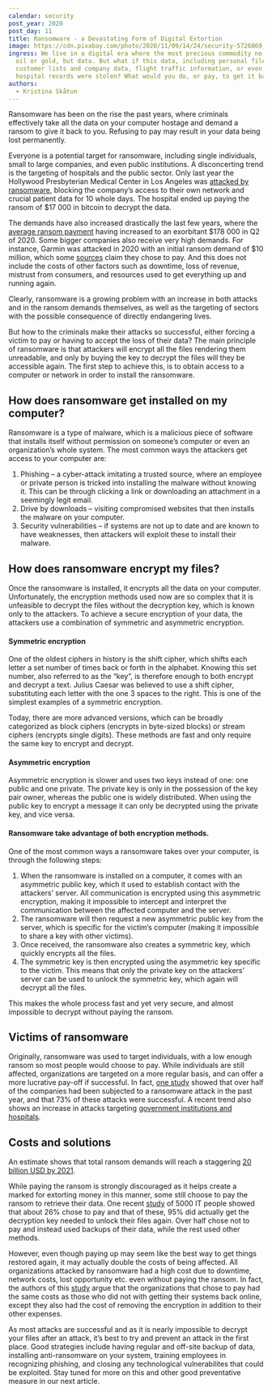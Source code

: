 ```yaml
---
calendar: security
post_year: 2020
post_day: 11
title: Ransomware - a Devastating Form of Digital Extortion
image: https://cdn.pixabay.com/photo/2020/11/09/14/24/security-5726869_1280.jpg
ingress: We live in a digital era where the most precious commodity no longer is
  oil or gold, but data. But what if this data, including personal files,
  customer lists and company data, flight traffic information, or even sensitive
  hospital records were stolen? What would you do, or pay, to get it back?
authors:
  - Kristina Skåtun
---
```

Ransomware has been on the rise the past years, where criminals effectively take all the data on your computer hostage and demand a ransom to give it back to you. Refusing to pay may result in your data being lost permanently. 

Everyone is a potential target for ransomware, including single individuals, small to large companies, and even public institutions. A disconcerting trend is the targeting of hospitals and the public sector. Only last year the Hollywood Presbyterian Medical Center in Los Angeles was [attacked by ransomware](https://sanfrancisco.cbslocal.com/2016/02/18/california-hospital-ransomware-attack-hackers/), blocking the company’s access to their own network and crucial patient data for 10 whole days. The hospital ended up paying the ransom of $17 000 in bitcoin to decrypt the data. 

The demands have also increased drastically the last few years, where the [average ransom payment](https://www.coveware.com/blog/q2-2020-ransomware-marketplace-report) having increased to an exorbitant $178 000 in Q2 of 2020. Some bigger companies also receive very high demands. For instance, Garmin was attacked in 2020 with an initial ransom demand of $10 million, which some [sources](https://www.bleepingcomputer.com/news/security/confirmed-garmin-received-decryptor-for-wastedlocker-ransomware/) claim they chose to pay. And this does not include the costs of other factors such as downtime, loss of revenue, mistrust from consumers, and resources used to get everything up and running again. 

Clearly, ransomware is a growing problem with an increase in both attacks and in the ransom demands themselves, as well as the targeting of sectors with the possible consequence of directly endangering lives. 

But how to the criminals make their attacks so successful, either forcing a victim to pay or having to accept the loss of their data? The main principle of ransomware is that attackers will encrypt all the files rendering them unreadable, and only by buying the key to decrypt the files will they be accessible again. The first step to achieve this, is to obtain access to a computer or network in order to install the ransomware. 

## How does ransomware get installed on my computer?

Ransomware is a type of malware, which is a malicious piece of software that installs itself without permission on someone’s computer or even an organization’s whole system. The most common ways the attackers get access to your computer are:

1. Phishing – a cyber-attack imitating a trusted source, where an employee or private person is tricked into installing the malware without knowing it. This can be through clicking a link or downloading an attachment in a seemingly legit email.
2. Drive by downloads – visiting compromised websites that then installs the malware on your computer.
3. Security vulnerabilities – if systems are not up to date and are known to have weaknesses, then attackers will exploit these to install their malware. 

## How does ransomware encrypt my files?

Once the ransomware is installed, it encrypts all the data on your computer. Unfortunately, the encryption methods used now are so complex that it is unfeasible to decrypt the files without the decryption key, which is known only to the attackers. To achieve a secure encryption of your data, the attackers use a combination of symmetric and asymmetric encryption. 

#### Symmetric encryption

One of the oldest ciphers in history is the shift cipher, which shifts each letter a set number of times back or forth in the alphabet. Knowing this set number, also referred to as the “key”, is therefore enough to both encrypt and decrypt a text. Julius Caesar was believed to use a shift cipher, substituting each letter with the one 3 spaces to the right. This is one of the simplest examples of a symmetric encryption. 

Today, there are more advanced versions, which can be broadly categorized as block ciphers (encrypts in byte-sized blocks) or stream ciphers (encrypts single digits). These methods are fast and only require the same key to encrypt and decrypt. 

#### Asymmetric encryption

Asymmetric encryption is slower and uses two keys instead of one: one public and one private. The private key is only in the possession of the key pair owner, whereas the public one is widely distributed. When using the public key to encrypt a message it can only be decrypted using the private key, and vice versa.  

#### Ransomware take advantage of both encryption methods.

One of the most common ways a ransomware takes over your computer, is through the following steps:

1. When the ransomware is installed on a computer, it comes with an asymmetric public key, which it used to establish contact with the attackers’ server. All communication is encrypted using this asymmetric encryption, making it impossible to intercept and interpret the communication between the affected computer and the server. 
2. The ransomware will then request a new asymmetric public key from the server, which is specific for the victim’s computer (making it impossible to share a key with other victims). 
3. Once received, the ransomware also creates a symmetric key, which quickly encrypts all the files. 
4. The symmetric key is then encrypted using the asymmetric key specific to the victim. This means that only the private key on the attackers’ server can be used to unlock the symmetric key, which again will decrypt all the files. 

This makes the whole process fast and yet very secure, and almost impossible to decrypt without paying the ransom. 

## Victims of ransomware

Originally, ransomware was used to target individuals, with a low enough ransom so most people would choose to pay. While individuals are still affected, organizations are targeted on a more regular basis, and can offer a more lucrative pay-off if successful. In fact, [one study](https://news.sophos.com/en-us/2020/05/12/the-state-of-ransomware-2020/) showed that over half of the companies had been subjected to a ransomware attack in the past year, and that 73% of these attacks were successful. A recent trend also shows an increase in attacks targeting [government institutions and hospitals](https://edition.cnn.com/2020/10/28/politics/hospitals-targeted-ransomware-attacks/index.html).  

## Costs and solutions

An estimate shows that total ransom demands will reach a staggering [20 billion USD by 2021](https://cybersecurityventures.com/global-ransomware-damage-costs-predicted-to-reach-20-billion-usd-by-2021/). 

While paying the ransom is strongly discouraged as it helps create a marked for extorting money in this manner, some still choose to pay the ransom to retrieve their data. One recent [study](https://news.sophos.com/en-us/2020/05/12/the-state-of-ransomware-2020/) of 5000 IT people showed that about 26% chose to pay and that of these, 95% did actually get the decryption key needed to unlock their files again. Over half chose not to pay and instead used backups of their data, while the rest used other methods.

However, even though paying up may seem like the best way to get things restored again, it may actually double the costs of being affected. All organizations attacked by ransomware had a high cost due to downtime, network costs, lost opportunity etc. even without paying the ransom. In fact, the authors of this [study](https://news.sophos.com/en-us/2020/05/12/the-state-of-ransomware-2020/) argue that the organizations that chose to pay  had the same costs as those who did not with getting their systems back online, except they also had the cost of removing the encryption in addition to their other expenses.

As most attacks are successful and as it is nearly impossible to decrypt your files after an attack, it’s best to try and prevent an attack in the first place. Good strategies include having regular and off-site backup of data, installing anti-ransomware on your system, training employees in recognizing phishing, and closing any technological vulnerabilites that could be exploited. Stay tuned for more on this and other good preventative measure in our next article.
